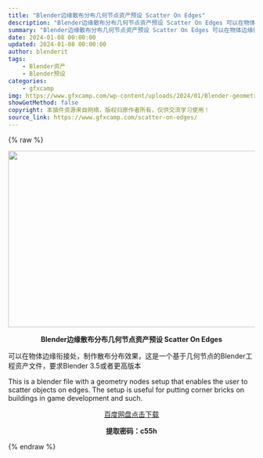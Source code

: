 ```yaml
---
title: "Blender边缘散布分布几何节点资产预设 Scatter On Edges"
description: "Blender边缘散布分布几何节点资产预设 Scatter On Edges 可以在物体边缘衔接处，制作散布分布效果，这是一个基于几何节点的Blender工程资产文件，要求Blender 3.5或者更..."
summary: "Blender边缘散布分布几何节点资产预设 Scatter On Edges 可以在物体边缘衔接处，制作散布分布效果，这是一个基于几何节点的Blender工程资产文件，要求Blender 3.5或者更..."
date: 2024-01-08 00:00:00
updated: 2024-01-08 00:00:00
author: blenderit
tags: 
    - Blender资产
    - Blender预设
categories:
    - gfxcamp
img: https://www.gfxcamp.com/wp-content/uploads/2024/01/Blender-geometry-nodes-scatter-on-edges.jpg
showGetMethod: false
copyright: 本插件资源来自网络，版权归原作者所有，仅供交流学习使用！
source_link: https://www.gfxcamp.com/scatter-on-edges/
---
```


{% raw %}
<div><p><img decoding="async" class="aligncenter size-full wp-image-117666" src="https://www.gfxcamp.com/wp-content/uploads/2024/01/Blender-geometry-nodes-scatter-on-edges.jpg" data-src="https://www.gfxcamp.com/wp-content/uploads/2024/01/Blender-geometry-nodes-scatter-on-edges.jpg" alt="" width="640" height="360" data-srcset="https://www.gfxcamp.com/wp-content/uploads/2024/01/Blender-geometry-nodes-scatter-on-edges.jpg 640w, https://www.gfxcamp.com/wp-content/uploads/2024/01/Blender-geometry-nodes-scatter-on-edges-150x84.jpg 150w" data-sizes="(max-width: 640px) 100vw, 640px"></p><p style="text-align: center;"><strong>Blender边缘散布分布几何节点资产预设 Scatter On Edges</strong></p><p data-pm-slice="1 1 []">可以在物体边缘衔接处，制作散布分布效果，这是一个基于几何节点的Blender工程资产文件，要求Blender 3.5或者更高版本</p><p data-pm-slice="1 1 []">This is a blender file with a geometry nodes setup that enables the user to scatter objects on edges. The setup is useful for putting corner bricks on buildings in game development and such.</p><p style="text-align: center;" data-pm-slice="1 1 []"><a class="maxbutton-3 maxbutton maxbutton-baidu" target="_blank" rel="noopener" href="https://pan.baidu.com/s/1BT63N2C4MC1NKOnB1G2PTw?pwd=c55h"><span class="mb-text">百度网盘点击下载</span></a></p><p style="text-align: center;" data-pm-slice="1 1 []"><strong>提取密码：c55h</strong></p></div>
<div style="display: none">gfxcamp</div>
{% endraw %}